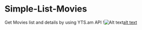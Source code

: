 # Simple-List-Movies
Get Movies list and details by using YTS.am API 
!![Alt text](/relative/path/to/img.jpg?raw=true "Optional Titl![image](https://cloud.githubusercontent.com/assets/9053854/24495974/fbf2e0cc-1547-11e7-846c-25b5fac7f6b1.png)e")[alt text](http://url/to/img.png)
